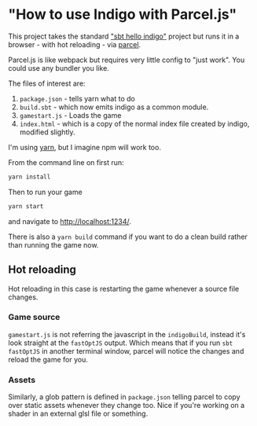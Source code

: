 # "How to use Indigo with Parcel.js"

This project takes the standard ["sbt hello indigo"](https://github.com/PurpleKingdomGames/hello-indigo-sbt) project but runs it in a browser - with hot reloading - via [parcel](https://parceljs.org/).

Parcel.js is like webpack but requires very little config to "just work". You could use any bundler you like.

The files of interest are:

1. `package.json` - tells yarn what to do
1. `build.sbt` - which now emits indigo as a common module.
1. `gamestart.js` - Loads the game
1. `index.html` - which is a copy of the normal index file created by indigo, modified slightly.

I'm using [yarn](https://yarnpkg.com/), but I imagine npm will work too.

From the command line on first run:

```bash
yarn install
```

Then to run your game

```bash
yarn start
```

and navigate to [http://localhost:1234/](http://localhost:1234/).

There is also a `yarn build` command if you want to do a clean build rather than running the game now.

## Hot reloading

Hot reloading in this case is restarting the game whenever a source file changes.

### Game source

`gamestart.js` is not referring the javascript in the `indigoBuild`, instead it's look straight at the `fastOptJS` output. Which means that if you run `sbt fastOptJS` in another terminal window, parcel will notice the changes and reload the game for you.

### Assets

Similarly, a glob pattern is defined in `package.json` telling parcel to copy over static assets whenever they change too. Nice if you're working on a shader in an external glsl file or something.
